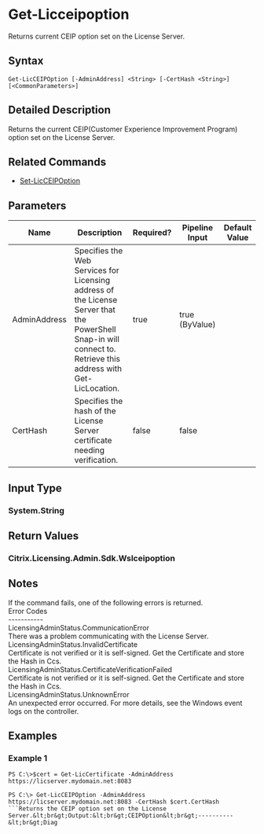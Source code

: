 ﻿
# Get-Licceipoption
Returns current CEIP option set on the License Server.
## Syntax
```
Get-LicCEIPOption [-AdminAddress] <String> [-CertHash <String>] [<CommonParameters>]
```
## Detailed Description
Returns the current CEIP(Customer Experience Improvement Program) option set on the License Server.


## Related Commands

* [Set-LicCEIPOption](../Set-LicCEIPOption/)
## Parameters
| Name   | Description | Required? | Pipeline Input | Default Value |
| --- | --- | --- | --- | --- |
| AdminAddress | Specifies the Web Services for Licensing address of the License Server that the PowerShell Snap-in will connect to.  Retrieve this address with Get-LicLocation. | true | true (ByValue) |  |
| CertHash | Specifies the hash of the License Server certificate needing verification. | false | false |  |

## Input Type

### System.String

## Return Values

### Citrix.Licensing.Admin.Sdk.Wslceipoption

## Notes
If the command fails, one of the following errors is returned.<br>            Error Codes<br>            -----------<br>            LicensingAdminStatus.CommunicationError<br>                There was a problem communicating with the License Server.<br>            LicensingAdminStatus.InvalidCertificate<br>                Certificate is not verified or it is self-signed. Get the Certificate and store the Hash in Ccs.<br>            LicensingAdminStatus.CertificateVerificationFailed<br>                Certificate is not verified or it is self-signed. Get the Certificate and store the Hash in Ccs.<br>            LicensingAdminStatus.UnknownError<br>                An unexpected error occurred.  For more details, see the Windows event logs on the controller.
## Examples

### Example 1
```
PS C:\>$cert = Get-LicCertificate -AdminAddress https://licserver.mydomain.net:8083

PS C:\> Get-LicCEIPOption -AdminAddress https://licserver.mydomain.net:8083 -CertHash $cert.CertHash
```Returns the CEIP option set on the License Server.&lt;br&gt;Output:&lt;br&gt;CEIPOption&lt;br&gt;----------&lt;br&gt;Diag
